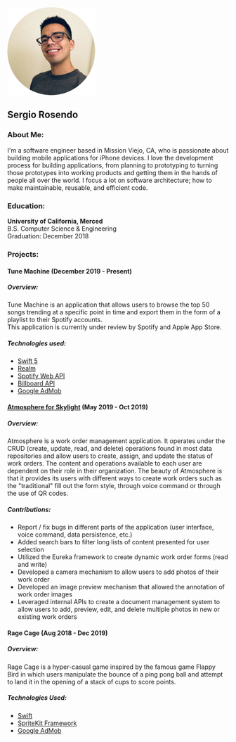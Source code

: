<!-- About Me -->
<!DOCTYPE html>
   <img src = "/Portfolio_Assets/Profile_Image.png" width="200" height="200">
   <h2>Sergio Rosendo</h2>
   <h3>About Me:</h3>
   <p>
      I'm a software engineer based in Mission Viejo, CA, who is passionate about building mobile applications for iPhone devices.
I love the development process for building applications, from planning to prototyping to turning those prototypes into working products and getting them in the hands of people all over the world.
I focus a lot on software architecture; how to make maintainable, reusable, and efficient code. 
   </p>
   
   <h3>Education:</h3>
   <p>
      <b>University of California, Merced</b></br>
      B.S. Computer Science & Engineering</br>
      Graduation: December 2018
   </p>
   
   <h3>Projects:</h3>
   <h4>Tune Machine (December 2019 - Present)</h4>
   <h5>Overview:</h5>
   <p>
   Tune Machine is an application that allows users to browse the top 50 songs trending at a specific point in time and export them in the form of a playlist to their Spotify accounts.</br> 
   This application is currently under review by Spotify and Apple App Store.
   </p>
   <h5>Technologies used:</h5>
   <ul>
      <li><a href="https://swift.org/blog/swift-5-released/">Swift 5</a></>
      <li><a href="https://realm.io">Realm</a></li>
      <li><a href="https://developer.spotify.com/documentation/web-api/">Spotify Web API</a></li>
      <li><a href="https://rapidapi.com/LDVIN/api/billboard-api/details">Billboard API</a></li>
      <li><a href="https://admob.google.com/home/"> Google AdMob</a></li>
   </ul>
   
   <h4><a href="https://apps.apple.com/us/app/atmosphere-for-skylight/id1463087351/">Atmosphere for Skylight</a> (May 2019 - Oct 2019)</h4>
   <h5>Overview:</h5>
   <p>
      Atmosphere is a work order management application.  It operates under the CRUD (create, update, read, and delete) operations found in most data repositories and allow users to create, assign, and update the status of work orders. The content and operations available to each user are dependent on their role in their organization.
The beauty of Atmosphere is that it provides its users with different ways to create work orders such as the "traditional" fill out the form style, through voice command or through the use of QR codes.
   </p>
   <h5>Contributions:</h5>
   <ul>
      <li>Report / fix bugs in different parts of the application (user interface, voice command, data persistence, etc.)</li>
      <li>Added search bars to filter long lists of content presented for user selection</li>
      <li>Utilized the Eureka framework to create dynamic work order forms (read and write) </li>
      <li>Developed a camera mechanism to allow users to add photos of their work order</li>
      <li>Developed an image preview mechanism that allowed the annotation of work order images</li>
      <li>Leveraged internal APIs to create a document management system to allow users to add, preview, edit, and delete multiple photos in new or existing work orders</li>
   </ul>
   
   <h4>Rage Cage (Aug 2018 - Dec 2019)</h4>
   <h5>Overview:</h5>
   <p>
      Rage Cage is a hyper-casual game inspired by the famous game Flappy Bird in which users manipulate the bounce of a ping pong ball and attempt to land it in the opening of a stack of cups to score points. 
   </p>
   <h5>Technologies Used:</h5>
   <ul>
      <li><a href="https://swift.org/blog/swift-4-0-released/">Swift </a></>
      <li><a href="https://developer.apple.com/spritekit//">SpriteKit Framework</a></>
      <li><a href="https://admob.google.com/home/"> Google AdMob</a></li>
   </ul>
</html>

